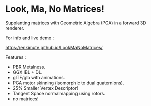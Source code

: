 # Look, Ma, No Matrices!
Supplanting matrices with Geometric Algebra (PGA) in a forward 3D renderer.

For info and live demo :

https://enkimute.github.io/LookMaNoMatrices/

Features :

* PBR Metalness.
* GGX IBL + DL.
* glTF/glb with animations.
* PGA motor skinning (isomorphic to dual quaternions).
* 25% Smaller Vertex Descriptor!
* Tangent Space normalmapping using rotors.
* no matrices!

